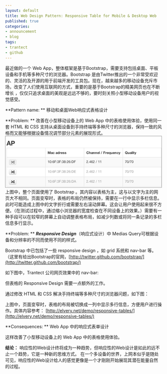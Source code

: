 ```yaml
---
layout: default
title: Web Design Pattern: Responsive Table for Mobile & Desktop Web
published: true
categories:
- announcement
- blog 
tags: 
- trantect
- github
---
```


最近做的一个 Web App，整体框架是基于Bootstrap，需要支持包括桌面、平板设备和手机等多种尺寸的浏览器。Bootstrap 是由Twitter推出的一个非常受欢迎的、灵活的及开源的用于前端开发的工具包。现在，越来越多的移动设备充斥市场，改变了人们使用互联网的方式，重要的是基于Bootstrap的精美网页也在不断增长 ，仅仅只追求桌面的美观是远远不够的，要时刻关照小型移动设备用户的视觉感受。

**Pattern name: ** 移动和桌面Web响应式表格设计

**Problem: ** 改善在小型移动设备上的 Web App 中的表格使用体验，使用同一套 HTML 和 CSS 支持从桌面设备到手持终端等多种尺寸的浏览器，保持一致的风格而又能够根据设备情况调节部分元素的展现形式。
<br/>
<img src="/assets/themes/twitter/bootstrap/img/pattern.jpg">
<br/>
上图中，整个页面使用了 Bootstrap 。其内容以表格为主，这与以文字为主的网页大不相同。页面变窄时，表格的布局仍然被保持，需要在一行中显示多栏信息。此时可能造成上图中的文字折行或需要左右滚动屏幕。这会让用户使用起来很不方便。（在测试过程中，通过缩小浏览器的宽度检查在不同设备上的效果。）需要有一种手段可以在较窄的屏幕上自动调整表格布局，如减少列数或将同一条记录的多栏信息多行显示。

**Problem: ** ***Responsive Design***（响应式设计）中 Medias Query可根据设备和分辨率的不同而使用不同的样式。

Bootstrap 中已包括了一些 responsive design ，如 grid 系统和 nav-bar 等。（这里有给出Bootstrap的官网，[http://twitter.github.com/bootstrap/](http://twitter.github.com/bootstrap/) 

如下图中，Trantect 公司网页效果中的 nav-bar:

但表格的 Responsive Design 需要一点额外的工作。

通过修改 HTML 和 CSS 解决手持终端等多种尺寸的浏览器问题，如下图：

上图中，页面变窄时，表格的布局被切换成一列中显示多行信息，方便用户进行操作。具体内容参考：
[http://elvery.net/demo/responsive-tables/](http://elvery.net/demo/responsive-tables/)

**Consequences: ** Web App 中的响应式表单设计

这样改善了小型移动设备上的 Web App 中的表格使用体验。


**结论：** 响应性的Web设计终将成为一种趋势，但响应性的Web设计是如此的远不止一个趋势，它是一种新的思维方式。
在一个多设备的世界，上网本似乎是随处可见，响应性的Web设计给人的感觉更像是一个才刚刚开始展现其潜在能量自然的过程。
